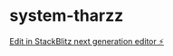 # system-tharzz

[Edit in StackBlitz next generation editor ⚡️](https://stackblitz.com/~/github.com/THARUN2939/system-tharzz)
